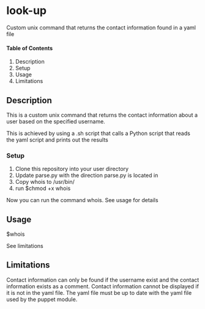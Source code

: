 # look-up
Custom unix command that returns the contact information found in a yaml file


#### **Table of Contents**
1. Description
2. Setup
3. Usage
4. Limitations

## **Description**

This is a custom unix command that returns the contact information about a user based on the specified username.

This is achieved by using a .sh script that calls a Python script that reads the yaml script and prints out the results

### **Setup**

1. Clone this repository into your user directory
2. Update parse.py with the direction parse.py is located in
3. Copy whois to /usr/bin/
4. run $chmod +x whois

Now you can run the command whois. See usage for details

## **Usage**

$whois <username>

See limitations

## **Limitations**

Contact information can only be found if the username exist and the contact information exists as a comment. 
Contact information cannot be displayed if it is not in the yaml file.
The yaml file must be up to date with the yaml file used by the puppet module.

